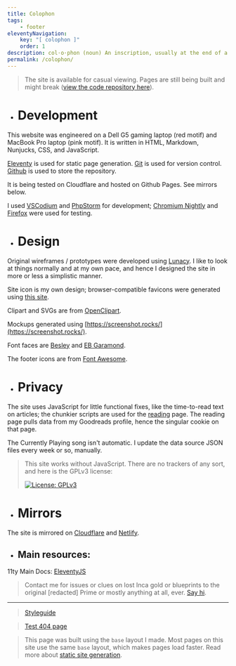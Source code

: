 ```yaml
---
title: Colophon
tags:
    - footer
eleventyNavigation:
    key: "[ colophon ]"
    order: 1
description: col⋅o⋅phon (noun) An inscription, usually at the end of a book, giving facts about its publication.
permalink: /colophon/
---
```


<blockquote class="blockquote-lilac">

The site is available for casual viewing. Pages are still being built and might break (<a href="https://github.com/partheus/domain/" alt="view repo" target="_blank">view the code repository here</a>).
</blockquote>

- # Development

This website was engineered on a Dell G5 gaming laptop (red motif) and MacBook Pro laptop (pink motif). It is written in HTML, Markdown, Nunjucks, CSS, and JavaScript.

[Eleventy](https://www.11ty.dev/) is used for static page generation. [Git](https://git-scm.com/) is used for version control. [Github](https://github.com) is used to store the repository. 

It is being tested on Cloudflare and hosted on Github Pages. See mirrors below.

I used [VSCodium](https://vscodium.com/) and [PhpStorm](https://www.jetbrains.com/phpstorm/) for development; [Chromium Nightly](https://www.chromium.org/Home/) and [Firefox](https://www.mozilla.org/en-US/firefox/new/) were used for testing.

- # Design

Original wireframes / prototypes were developed using [Lunacy](https://icons8.com/lunacy). I like to look at things normally and at my own pace, and hence I designed the site in more or less a simplistic manner. 

Site icon is my own design; browser-compatible favicons were generated using [this site](https://realfavicongenerator.net/).

Clipart and SVGs are from [OpenClipart](https://openclipart.org/).

Mockups generated using [https://screenshot.rocks/](https://screenshot.rocks/).

Font faces are [Besley](https://indestructibletype.com/Besley.html) and [EB Garamond](https://github.com/octaviopardo/EBGaramond12/tree/master).

The footer icons are from [Font Awesome](https://fontawesome.com/).

- # Privacy

The site uses JavaScript for little functional fixes, like the time-to-read text on articles; the chunkier scripts are used for the [reading](/reading) page. The reading page pulls data from my Goodreads profile, hence the singular cookie on that page.

The Currently Playing song isn't automatic. I update the data source JSON files every week or so, manually.

> This site works without JavaScript. There are no trackers of any sort, and here is the GPLv3 license: <p></p> [![License: GPLv3](https://licensebuttons.net/l/GPL/2.0/88x62.png)](https://github.com/partheus/partheus.github.io/blob/main/LICENSE)


- # Mirrors

The site is mirrored on [Cloudflare](https://partheus-github-io.pages.dev) and [Netlify](https://temporalharmonygarden.netlify.app/).

- ## Main resources:

11ty Main Docs: [EleventyJS](https://www.11ty.dev/docs/)

> Contact me for issues or clues on lost Inca gold or blueprints to the original [redacted] Prime or mostly anything at all, ever. [Say hi](/hello).

---

> [Styleguide](/styleguide/)

> [Test 404 page](/not-a-link)

<blockquote class="blockquote-lilac">

This page was built using the `base` layout I made. Most pages on this site use the same `base` layout, which makes pages load faster. Read more about [static site generation](https://www.cloudflare.com/learning/performance/static-site-generator/).

</blockquote>

